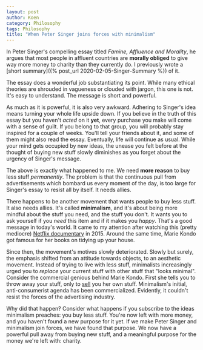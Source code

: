 ```yaml
---
layout: post
author: Koen
category: Philosophy
tags: Philosophy
title: "When Peter Singer joins forces with minimalism"
---
```


In Peter Singer's compelling essay titled <i>Famine, Affluence and Morality</i>, he argues that most people in affluent countries are <b>morally obliged</b> to give way more money to charity than they currently do. I previously wrote a [short summary]({% post_url 2020-02-05-Singer-Summary %}) of it.

The essay does a wonderful job substantiating its point. While many ethical theories are shrouded in vagueness or clouded with jargon, this one is not. It's easy to understand. The message is short and powerful. 

As much as it is powerful, it is also very awkward. Adhering to Singer's idea means turning your whole life upside down. If you believe in the truth of this essay but you haven't <i>acted</i> on it <b>yet</b>, every purchase you make will come with a sense of guilt. If you belong to that group, you will probably stay inspired for a couple of weeks. You'll tell your friends about it, and some of them might also read the essay. Eventually, life will continue as usual. While your mind gets occupied by new ideas, the unease you felt before at the thought of buying new stuff slowly diminishes as you forget about the urgency of Singer's message. 

The above is exactly what happened to me. We need <b>more reason</b> to buy less stuff <i>permanently</i>. The problem is that the continuous pull from advertisements which bombard us every moment of the day, is too large for Singer's essay to resist all by itself. It needs allies. 

There happens to be another movement that wants people to buy less stuff. It also needs allies. It's called <b>minimalism</b>, and it's about being more mindful about the stuff you need, and the stuff you don't. It wants you to ask yourself if you <i>need</i> this item and if it makes you <i>happy</i>. That's a good message in today's world. 
It came to my attention after watching this (pretty mediocre) <a href="https://www.imdb.com/title/tt3810760/">Netflix documentary</a> in 2015. Around the same time, Marie Kondo got famous for her books on tidying up your house.

Since then, the movement's motives slowly deteriorated. Slowly but surely, the emphasis shifted from an attitude towards objects, to an aesthetic movement. Instead of trying to live with less stuff, minimalists increasingly urged you to <i>replace</i> your current stuff with other stuff that "looks minimal". Consider the commercial genious behind Marie Kondo. First she tells you to throw away your stuff, only to <a href="https://konmari.com/">sell</a> you her own stuff. Minimalism's initial, anti-consumerist agenda has been commercialized. Evidently, it couldn't resist the forces of the advertising industry.  

Why did that happen? Consider what happens if you subscribe to the ideas minimalism preaches: you buy less stuff. You're now left with more money, and you haven't found a new purpose for it yet. If we make Peter Singer and minimalism join forces, we have found that purpose. We now have a powerful pull away from buying new stuff, and a meaningful purpose for the money we're left with: charity. 
